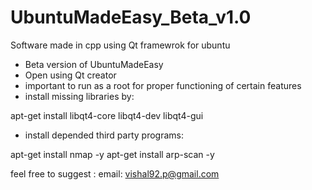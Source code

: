 # UbuntuMadeEasy_Beta_v1.0
Software made in cpp using Qt framewrok for ubuntu

- Beta version of UbuntuMadeEasy
- Open using Qt creator
- important to run as a root for proper functioning of certain features
- install missing libraries by:

apt-get install libqt4-core libqt4-dev libqt4-gui 

- install depended third party programs:

apt-get install nmap -y 
apt-get install arp-scan -y

feel free to suggest :
email: vishal92.p@gmail.com
